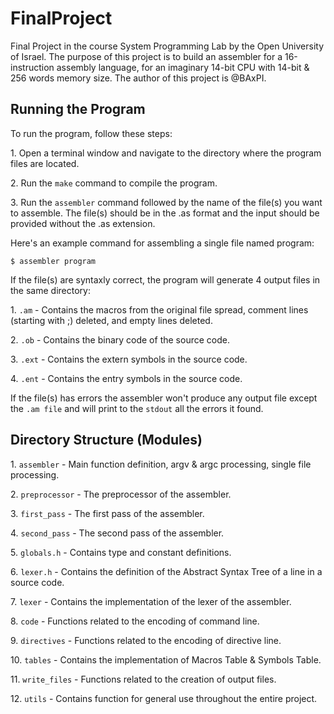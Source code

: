 <h1>FinalProject</h1>
<p>Final Project in the course System Programming Lab by the Open University of Israel. The purpose of this project is to build an assembler for a 16-instruction assembly language, for an imaginary 14-bit CPU with 14-bit & 256 words memory size. The author of this project is @BAxPI.</p>

<h2>Running the Program</h2>
<p>To run the program, follow these steps:</p>
<p>1. Open a terminal window and navigate to the directory where the program files are located.</p>
<p>2. Run the <code>make</code> command to compile the program.</p>
<p>3. Run the <code>assembler</code> command followed by the name of the file(s) you want to assemble. The file(s) should be in the .as format and the input should be provided without the .as extension.</p>
<p>Here's an example command for assembling a single file named program:</p>
<code>$ assembler program</code>

<p>If the file(s) are syntaxly correct, the program will generate 4 output files in the same directory:</p>
<p>1. <code>.am</code> - Contains the macros from the original file spread, comment lines (starting with ;) deleted, and empty lines deleted.</p>
<p>2. <code>.ob</code> - Contains the binary code of the source code.</p>
<p>3. <code>.ext</code> - Contains the extern symbols in the source code.</p>
<p>4. <code>.ent</code> - Contains the entry symbols in the source code.</p>

<p>If the file(s) has errors the assembler won't produce any output file except the <code>.am file</code> and will print to the <code>stdout</code> all the errors it found.</p>

<h2>Directory Structure (Modules)</h2>
<p>1. <code>assembler</code> - Main function definition, argv & argc processing, single file processing.</p>
<p>2. <code>preprocessor</code> - The preprocessor of the assembler. </p>
<p>3. <code>first_pass</code> - The first pass of the assembler. </p>
<p>4. <code>second_pass</code> - The second pass of the assembler. </p>
<p>5. <code>globals.h</code> - Contains type and constant definitions. </p>
<p>6. <code>lexer.h</code> - Contains the definition of the Abstract Syntax Tree of a line in a source code. </p>
<p>7. <code>lexer</code> - Contains the implementation of the lexer of the assembler. </p>
<p>8. <code>code</code> - Functions related to the encoding of command line. </p>
<p>9. <code>directives</code> - Functions related to the encoding of directive line. </p>
<p>10. <code>tables</code> - Contains the implementation of Macros Table & Symbols Table. </p>
<p>11. <code>write_files</code> - Functions related to the creation of output files. </p>
<p>12. <code>utils</code> - Contains function for general use throughout the entire project. </p>
